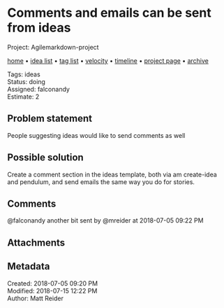 # Comments and emails can be sent from ideas

Project: Agilemarkdown-project

[home](../index.md) • [idea list](../ideas.md) • [tag list](../tags.md) • [velocity](../velocity.md) • [timeline](../timeline.md) • [project page](../agilemarkdown-project.md) • [archive](archive.md)

Tags: ideas  
Status: doing  
Assigned: falconandy  
Estimate: 2  

## Problem statement

People suggesting ideas would like to send comments as well

## Possible solution

Create a comment section in the ideas template, both via am create-idea and pendulum, and send emails the same way you do for stories.

## Comments

@falconandy another bit
sent by @mreider at 2018-07-05 09:22 PM

## Attachments


## Metadata

Created: 2018-07-05 09:20 PM  
Modified: 2018-07-15 12:22 PM  
Author: Matt Reider  
